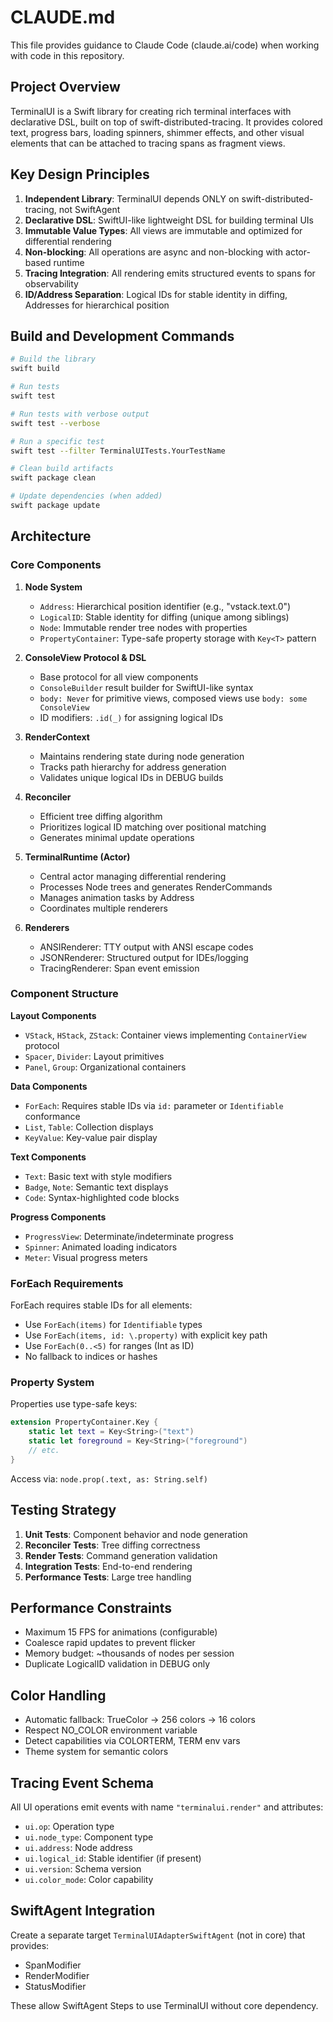 # CLAUDE.md

This file provides guidance to Claude Code (claude.ai/code) when working with code in this repository.

## Project Overview

TerminalUI is a Swift library for creating rich terminal interfaces with declarative DSL, built on top of swift-distributed-tracing. It provides colored text, progress bars, loading spinners, shimmer effects, and other visual elements that can be attached to tracing spans as fragment views.

## Key Design Principles

1. **Independent Library**: TerminalUI depends ONLY on swift-distributed-tracing, not SwiftAgent
2. **Declarative DSL**: SwiftUI-like lightweight DSL for building terminal UIs
3. **Immutable Value Types**: All views are immutable and optimized for differential rendering
4. **Non-blocking**: All operations are async and non-blocking with actor-based runtime
5. **Tracing Integration**: All rendering emits structured events to spans for observability
6. **ID/Address Separation**: Logical IDs for stable identity in diffing, Addresses for hierarchical position

## Build and Development Commands

```bash
# Build the library
swift build

# Run tests
swift test

# Run tests with verbose output
swift test --verbose

# Run a specific test
swift test --filter TerminalUITests.YourTestName

# Clean build artifacts
swift package clean

# Update dependencies (when added)
swift package update
```

## Architecture

### Core Components

1. **Node System**
   - `Address`: Hierarchical position identifier (e.g., "vstack.text.0")
   - `LogicalID`: Stable identity for diffing (unique among siblings)
   - `Node`: Immutable render tree nodes with properties
   - `PropertyContainer`: Type-safe property storage with `Key<T>` pattern

2. **ConsoleView Protocol & DSL**
   - Base protocol for all view components
   - `ConsoleBuilder` result builder for SwiftUI-like syntax
   - `body: Never` for primitive views, composed views use `body: some ConsoleView`
   - ID modifiers: `.id(_)` for assigning logical IDs

3. **RenderContext**
   - Maintains rendering state during node generation
   - Tracks path hierarchy for address generation
   - Validates unique logical IDs in DEBUG builds

4. **Reconciler**
   - Efficient tree diffing algorithm
   - Prioritizes logical ID matching over positional matching
   - Generates minimal update operations

5. **TerminalRuntime (Actor)**
   - Central actor managing differential rendering
   - Processes Node trees and generates RenderCommands
   - Manages animation tasks by Address
   - Coordinates multiple renderers

6. **Renderers**
   - ANSIRenderer: TTY output with ANSI escape codes
   - JSONRenderer: Structured output for IDEs/logging
   - TracingRenderer: Span event emission

### Component Structure

**Layout Components**
- `VStack`, `HStack`, `ZStack`: Container views implementing `ContainerView` protocol
- `Spacer`, `Divider`: Layout primitives
- `Panel`, `Group`: Organizational containers

**Data Components**
- `ForEach`: Requires stable IDs via `id:` parameter or `Identifiable` conformance
- `List`, `Table`: Collection displays
- `KeyValue`: Key-value pair display

**Text Components**
- `Text`: Basic text with style modifiers
- `Badge`, `Note`: Semantic text displays
- `Code`: Syntax-highlighted code blocks

**Progress Components**
- `ProgressView`: Determinate/indeterminate progress
- `Spinner`: Animated loading indicators
- `Meter`: Visual progress meters

### ForEach Requirements

ForEach requires stable IDs for all elements:
- Use `ForEach(items)` for `Identifiable` types
- Use `ForEach(items, id: \.property)` with explicit key path
- Use `ForEach(0..<5)` for ranges (Int as ID)
- No fallback to indices or hashes

### Property System

Properties use type-safe keys:
```swift
extension PropertyContainer.Key {
    static let text = Key<String>("text")
    static let foreground = Key<String>("foreground")
    // etc.
}
```

Access via: `node.prop(.text, as: String.self)`

## Testing Strategy

1. **Unit Tests**: Component behavior and node generation
2. **Reconciler Tests**: Tree diffing correctness
3. **Render Tests**: Command generation validation
4. **Integration Tests**: End-to-end rendering
5. **Performance Tests**: Large tree handling

## Performance Constraints

- Maximum 15 FPS for animations (configurable)
- Coalesce rapid updates to prevent flicker
- Memory budget: ~thousands of nodes per session
- Duplicate LogicalID validation in DEBUG only

## Color Handling

- Automatic fallback: TrueColor → 256 colors → 16 colors
- Respect NO_COLOR environment variable
- Detect capabilities via COLORTERM, TERM env vars
- Theme system for semantic colors

## Tracing Event Schema

All UI operations emit events with name `"terminalui.render"` and attributes:
- `ui.op`: Operation type
- `ui.node_type`: Component type
- `ui.address`: Node address
- `ui.logical_id`: Stable identifier (if present)
- `ui.version`: Schema version
- `ui.color_mode`: Color capability

## SwiftAgent Integration

Create a separate target `TerminalUIAdapterSwiftAgent` (not in core) that provides:
- SpanModifier
- RenderModifier  
- StatusModifier

These allow SwiftAgent Steps to use TerminalUI without core dependency.